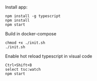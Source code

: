 Install app:
```
npm install -g typescript
npm install
npm start
```

Build in docker-compose
```
chmod +x ./init.sh
./init.sh
```

Enable hot reload typescript in visual code
```
Ctrl+Shift+B
select tsc:watch
npm start
```
